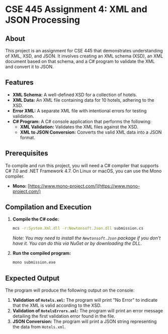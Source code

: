 # CSE 445 Assignment 4: XML and JSON Processing

## About

This project is an assignment for CSE 445 that demonstrates understanding of XML, XSD, and JSON. It involves creating an XML schema (XSD), an XML document based on that schema, and a C# program to validate the XML and convert it to JSON.

## Features

- **XML Schema:** A well-defined XSD for a collection of hotels.
- **XML Data:** An XML file containing data for 10 hotels, adhering to the XSD.
- **Error XML:** A separate XML file with intentional errors for testing validation.
- **C# Program:** A C# console application that performs the following:
    - **XML Validation:** Validates the XML files against the XSD.
    - **XML to JSON Conversion:** Converts the valid XML data into a JSON format.

## Prerequisites

To compile and run this project, you will need a C# compiler that supports C# 7.0 and .NET Framework 4.7. On Linux or macOS, you can use the Mono compiler.

- **Mono:** [https://www.mono-project.com/](https://www.mono-project.com/)

## Compilation and Execution

1.  **Compile the C# code:**

    ```bash
    mcs -r:System.Xml.dll -r:Newtonsoft.Json.dll submission.cs
    ```

    *Note: You may need to install the `Newtonsoft.Json` package if you don't have it. You can do this via NuGet or by downloading the DLL.*

2.  **Run the compiled program:**

    ```bash
    mono submission.exe
    ```

## Expected Output

The program will produce the following output on the console:

1.  **Validation of `Hotels.xml`:** The program will print "No Error" to indicate that the XML is valid according to the XSD.
2.  **Validation of `HotelsErrors.xml`:** The program will print an error message detailing the first validation error found in the file.
3.  **JSON Conversion:** The program will print a JSON string representing the data from `Hotels.xml`.

